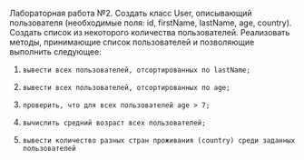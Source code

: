 Лабораторная работа №2.
Создать класс User, описывающий пользователя (необходимые поля: id, firstName, lastName, age, country). Создать список из некоторого количества пользователей.
Реализовать методы, принимающие список пользователей и позволяющие выполнить следующее:
1)     вывести всех пользователей, отсортированных по lastName;
2)     вывести всех пользователей, отсортированных по age;
3)     проверить, что для всех пользователей age > 7;
4)     вычислить средний возраст всех пользователей;
5)     вывести количество разных стран проживания (country) среди заданных пользователей
